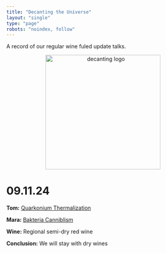 ```yaml
---
title: "Decanting the Universe"
layout: "single"
type: "page"
robots: "noindex, follow"
---
```


A record of our regular wine fuled update talks.
<p align="center">
    <img src="../decanting_logo.png" alt="decanting logo" width="300"/>
</p>

# 09.11.24

**Tom:** [Quarkonium Thermalization](../pdfs/DecantingTheUniverse-09.11.24_QuarkoniumThermalization.pdf)

**Mara:** [Bakteria Canniblism]()

**Wine:** Regional semi-dry red wine

**Conclusion:** We will stay with dry wines

